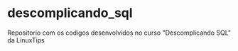 # descomplicando_sql
Repositorio com os codigos desenvolvidos no curso "Descomplicando SQL" da LinuxTips
